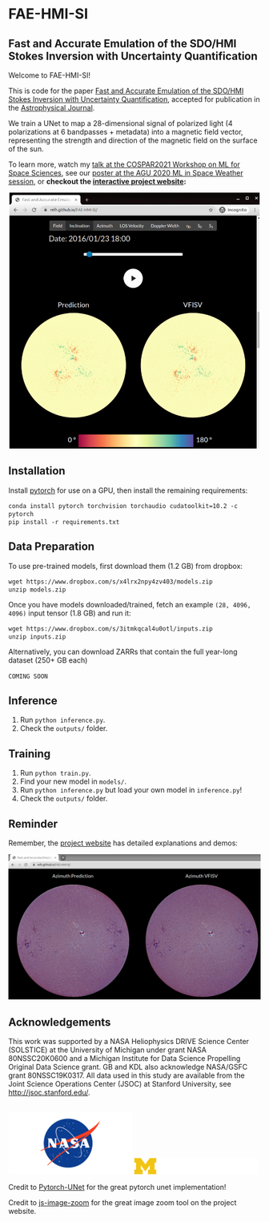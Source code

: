 # FAE-HMI-SI
## Fast and Accurate Emulation of the SDO/HMI Stokes Inversion with Uncertainty Quantification

Welcome to FAE-HMI-SI! 

This is code for the paper [Fast and Accurate Emulation of the SDO/HMI Stokes Inversion with Uncertainty Quantification](https://arxiv.org/abs/2103.17273), 
accepted for publication in the [Astrophysical Journal](https://iopscience.iop.org/journal/0004-637X).

We train a UNet to map a 28-dimensional signal of polarized light (4 polarizations at 6 bandpasses + metadata) into a magnetic field vector,
representing the strength and direction of the magnetic field on the surface of the sun.

To learn more, watch my [talk at the COSPAR2021 Workshop on ML for Space Sciences](https://www.youtube.com/watch?v=cEKR05TyDjg&list=PLJ6DM-dKMZKe1espIcO89lfO0ABtIaLMG&index=14),
see our [poster at the AGU 2020 ML in Space Weather session](https://agu.confex.com/agu/fm20/meetingapp.cgi/Paper/684287), 
or **checkout the [interactive project website](https://relh.github.io/FAE-HMI-SI/):**

<p align="center">
<img src="./website/assets/website_screengrab_2.png" alt="project website screengrab" width="500"/>
</p>

## Installation 

Install [pytorch](pytorch.org) for use on a GPU, then install the remaining requirements:

```
conda install pytorch torchvision torchaudio cudatoolkit=10.2 -c pytorch
pip install -r requirements.txt
```

## Data Preparation 

To use pre-trained models, first download them (1.2 GB) from dropbox:

```
wget https://www.dropbox.com/s/x4lrx2npy4zv403/models.zip
unzip models.zip
```

Once you have models downloaded/trained, fetch an example `(28, 4096, 4096)` input tensor (1.8 GB) and run it:

```
wget https://www.dropbox.com/s/3itmkqcal4u0otl/inputs.zip
unzip inputs.zip
```

Alternatively, you can download ZARRs that contain the full year-long dataset (250+ GB each)

`COMING SOON`

## Inference

1. Run `python inference.py`.
2. Check the `outputs/` folder.

## Training

1. Run `python train.py`.
2. Find your new model in `models/`.
2. Run `python inference.py` but load your own model in `inference.py`!
3. Check the `outputs/` folder.

## Reminder 

Remember, the [project website](https://relh.github.io/FAE-HMI-SI/) has detailed explanations and demos:

<p align="center">
<img src="./website/assets/website_screengrab.png" alt="reminder project website screengrab" width="600"/>
</p>

## Acknowledgements

This work was supported by a NASA Heliophysics DRIVE Science Center (SOLSTICE) at the University of Michigan under grant NASA 80NSSC20K0600 and a Michigan Institute for Data Science Propelling Original Data Science grant.  GB and KDL also acknowledge NASA/GSFC grant 80NSSC19K0317.  All data used in this study are available from the Joint Science Operations Center (JSOC) at Stanford University, see http://jsoc.stanford.edu/.

<br><img src='./website/assets/nasa-logo-web-rgb.png' width="49%">
<img src='./website/assets/MIDASsignature-acronym-white.png' width="49%">

Credit to [Pytorch-UNet](https://github.com/milesial/Pytorch-UNet) for the great pytorch unet implementation!

Credit to [js-image-zoom](https://github.com/malaman/js-image-zoom) for the great image zoom tool on the project website.
